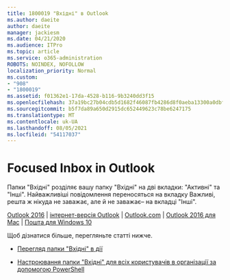 ```yaml
---
title: 1800019 "Вхідні" в Outlook
ms.author: daeite
author: daeite
manager: jackiesm
ms.date: 04/21/2020
ms.audience: ITPro
ms.topic: article
ms.service: o365-administration
ROBOTS: NOINDEX, NOFOLLOW
localization_priority: Normal
ms.custom:
- "908"
- "1800019"
ms.assetid: f01362e1-17da-4528-b116-9b3240dd3f15
ms.openlocfilehash: 37a19bc27b04cdb5d1682f46087fb4286d8f0aeba13300a0dbf3ca549d9dd402
ms.sourcegitcommit: b5f7da89a650d2915dc652449623c78be6247175
ms.translationtype: MT
ms.contentlocale: uk-UA
ms.lasthandoff: 08/05/2021
ms.locfileid: "54117037"
---
```

# <a name="focused-inbox-in-outlook"></a>Focused Inbox in Outlook

Папки "Вхідні" розділяє вашу папку "Вхідні" на дві вкладки: "Активні" та "Інші". Найважливіші повідомлення переносяться на вкладку Важливі, решта ж нікуда не заважає, але й не заважає– на вкладці "Інші".
  
[Outlook 2016](https://go.microsoft.com/fwlink/p/?linkid=2002112&amp;clcid=0x409)  |  [інтернет-версія Outlook](https://go.microsoft.com/fwlink/p/?linkid=2002113&amp;clcid=0x409)  |  [Outlook.com](https://go.microsoft.com/fwlink/p/?linkid=2002012&amp;clcid=0x409)  |  [Outlook 2016 для Mac](https://go.microsoft.com/fwlink/p/?linkid=2002013&amp;clcid=0x409)  |  [Пошта для Windows 10](https://go.microsoft.com/fwlink/p/?linkid=2001919&amp;clcid=0x409)
  
Щоб дізнатися більше, перегляньте статті нижче.
  
- [Перегляд папки "Вхідні" в дії](https://go.microsoft.com/fwlink/p/?linkid=2002212&amp;clcid=0x409)

- [Настроювання папки "Вхідні" для всіх користувачів в організації за допомогою PowerShell](https://go.microsoft.com/fwlink/p/?linkid=2002308&amp;clcid=0x409)
